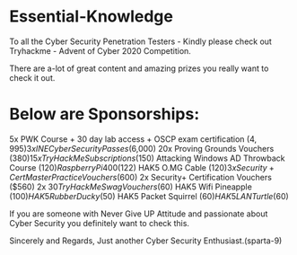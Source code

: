 # Essential-Knowledge



To all the Cyber Security Penetration Testers -
Kindly please check out Tryhackme - Advent of Cyber 2020 Competition. 

There are a-lot of great content and amazing prizes you really want to check it out.

# Below are Sponsorships:

5x PWK Course + 30 day lab access + OSCP exam certification ($4,995)
3x INE Cyber Security Passes ($6,000)
20x Proving Grounds Vouchers ($380)
15x TryHackMe Subscriptions ($150)
Attacking Windows AD Throwback Course ($120)
Raspberry Pi 400 ($122)
HAK5 O.MG Cable ($120)
3x Security+ CertMaster Practice Vouchers ($600)
2x Security+ Certification Vouchers ($560)
2x $30 TryHackMe Swag Vouchers ($60)
HAK5 Wifi Pineapple ($100)
HAK5 Rubber Ducky ($50)
HAK5 Packet Squirrel ($60)
HAK5 LAN Turtle ($60)

If you are someone with Never Give UP Attitude and passionate about Cyber Security you definitely want to check this. 

Sincerely and Regards,
Just another Cyber Security Enthusiast.(sparta-9)
